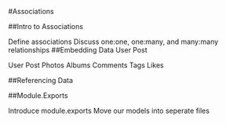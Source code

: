 #Associations

##Intro to Associations

Define associations
Discuss one:one, one:many, and many:many relationships
##Embedding Data User Post

User
Post
Photos
Albums
Comments
Tags
Likes 

##Referencing Data

##Module.Exports

Introduce module.exports
Move our models into seperate files